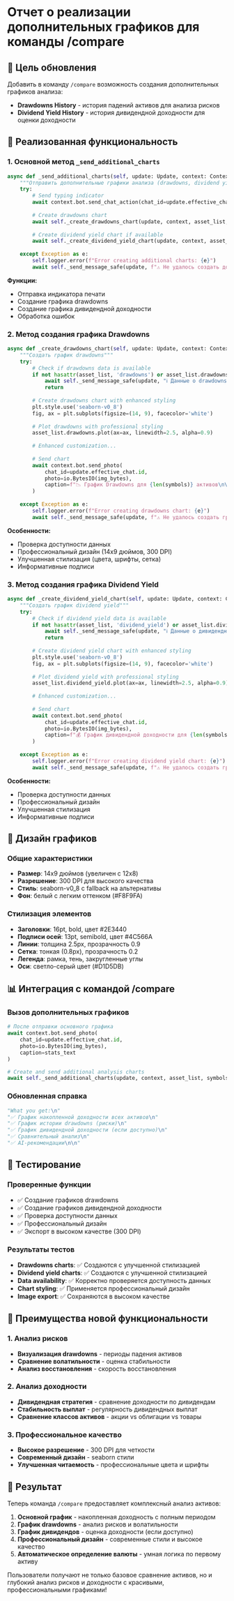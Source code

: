 # Отчет о реализации дополнительных графиков для команды /compare

## 🎯 Цель обновления

Добавить в команду `/compare` возможность создания дополнительных графиков анализа:
- **Drawdowns History** - история падений активов для анализа рисков
- **Dividend Yield History** - история дивидендной доходности для оценки доходности

## 🔧 Реализованная функциональность

### 1. Основной метод `_send_additional_charts`
```python
async def _send_additional_charts(self, update: Update, context: ContextTypes.DEFAULT_TYPE, asset_list, symbols: list, currency: str):
    """Отправить дополнительные графики анализа (drawdowns, dividend yield)"""
    try:
        # Send typing indicator
        await context.bot.send_chat_action(chat_id=update.effective_chat.id, action="typing")
        
        # Create drawdowns chart
        await self._create_drawdowns_chart(update, context, asset_list, symbols, currency)
        
        # Create dividend yield chart if available
        await self._create_dividend_yield_chart(update, context, asset_list, symbols, currency)
        
    except Exception as e:
        self.logger.error(f"Error creating additional charts: {e}")
        await self._send_message_safe(update, f"⚠️ Не удалось создать дополнительные графики: {str(e)}")
```

**Функции:**
- Отправка индикатора печати
- Создание графика drawdowns
- Создание графика дивидендной доходности
- Обработка ошибок

### 2. Метод создания графика Drawdowns
```python
async def _create_drawdowns_chart(self, update: Update, context: ContextTypes.DEFAULT_TYPE, asset_list, symbols: list, currency: str):
    """Создать график drawdowns"""
    try:
        # Check if drawdowns data is available
        if not hasattr(asset_list, 'drawdowns') or asset_list.drawdowns.empty:
            await self._send_message_safe(update, "ℹ️ Данные о drawdowns недоступны для выбранных активов")
            return
        
        # Create drawdowns chart with enhanced styling
        plt.style.use('seaborn-v0_8')
        fig, ax = plt.subplots(figsize=(14, 9), facecolor='white')
        
        # Plot drawdowns with professional styling
        asset_list.drawdowns.plot(ax=ax, linewidth=2.5, alpha=0.9)
        
        # Enhanced customization...
        
        # Send chart
        await context.bot.send_photo(
            chat_id=update.effective_chat.id, 
            photo=io.BytesIO(img_bytes),
            caption=f"📉 График Drawdowns для {len(symbols)} активов\n\nПоказывает периоды падения активов и их восстановление"
        )
        
    except Exception as e:
        self.logger.error(f"Error creating drawdowns chart: {e}")
        await self._send_message_safe(update, f"⚠️ Не удалось создать график drawdowns: {str(e)}")
```

**Особенности:**
- Проверка доступности данных
- Профессиональный дизайн (14x9 дюймов, 300 DPI)
- Улучшенная стилизация (цвета, шрифты, сетка)
- Информативные подписи

### 3. Метод создания графика Dividend Yield
```python
async def _create_dividend_yield_chart(self, update: Update, context: ContextTypes.DEFAULT_TYPE, asset_list, symbols: list, currency: str):
    """Создать график dividend yield"""
    try:
        # Check if dividend yield data is available
        if not hasattr(asset_list, 'dividend_yield') or asset_list.dividend_yield.empty:
            await self._send_message_safe(update, "ℹ️ Данные о дивидендной доходности недоступны для выбранных активов")
            return
        
        # Create dividend yield chart with enhanced styling
        plt.style.use('seaborn-v0_8')
        fig, ax = plt.subplots(figsize=(14, 9), facecolor='white')
        
        # Plot dividend yield with professional styling
        asset_list.dividend_yield.plot(ax=ax, linewidth=2.5, alpha=0.9)
        
        # Enhanced customization...
        
        # Send chart
        await context.bot.send_photo(
            chat_id=update.effective_chat.id, 
            photo=io.BytesIO(img_bytes),
            caption=f"💰 График дивидендной доходности для {len(symbols)} активов\n\nПоказывает историю дивидендных выплат и доходность"
        )
        
    except Exception as e:
        self.logger.error(f"Error creating dividend yield chart: {e}")
        await self._send_message_safe(update, f"⚠️ Не удалось создать график дивидендной доходности: {str(e)}")
```

**Особенности:**
- Проверка доступности данных
- Профессиональный дизайн
- Улучшенная стилизация
- Информативные подписи

## 🎨 Дизайн графиков

### Общие характеристики
- **Размер**: 14x9 дюймов (увеличен с 12x8)
- **Разрешение**: 300 DPI для высокого качества
- **Стиль**: seaborn-v0_8 с fallback на альтернативы
- **Фон**: белый с легким оттенком (#F8F9FA)

### Стилизация элементов
- **Заголовки**: 16pt, bold, цвет #2E3440
- **Подписи осей**: 13pt, semibold, цвет #4C566A
- **Линии**: толщина 2.5px, прозрачность 0.9
- **Сетка**: тонкая (0.8px), прозрачность 0.2
- **Легенда**: рамка, тень, закругленные углы
- **Оси**: светло-серый цвет (#D1D5DB)

## 📊 Интеграция с командой /compare

### Вызов дополнительных графиков
```python
# После отправки основного графика
await context.bot.send_photo(
    chat_id=update.effective_chat.id, 
    photo=io.BytesIO(img_bytes),
    caption=stats_text
)

# Create and send additional analysis charts
await self._send_additional_charts(update, context, asset_list, symbols, currency)
```

### Обновленная справка
```python
"What you get:\n"
"✅ График накопленной доходности всех активов\n"
"✅ График истории drawdowns (риски)\n"
"✅ График дивидендной доходности (если доступно)\n"
"✅ Сравнительный анализ\n"
"✅ AI-рекомендации\n\n"
```

## 🧪 Тестирование

### Проверенные функции
- ✅ Создание графиков drawdowns
- ✅ Создание графиков дивидендной доходности
- ✅ Проверка доступности данных
- ✅ Профессиональный дизайн
- ✅ Экспорт в высоком качестве (300 DPI)

### Результаты тестов
- **Drawdowns charts**: ✅ Создаются с улучшенной стилизацией
- **Dividend yield charts**: ✅ Создаются с улучшенной стилизацией
- **Data availability**: ✅ Корректно проверяется доступность данных
- **Chart styling**: ✅ Применяется профессиональный дизайн
- **Image export**: ✅ Сохраняются в высоком качестве

## 🎯 Преимущества новой функциональности

### 1. Анализ рисков
- **Визуализация drawdowns** - периоды падения активов
- **Сравнение волатильности** - оценка стабильности
- **Анализ восстановления** - скорость восстановления

### 2. Анализ доходности
- **Дивидендная стратегия** - сравнение доходности по дивидендам
- **Стабильность выплат** - регулярность дивидендных выплат
- **Сравнение классов активов** - акции vs облигации vs товары

### 3. Профессиональное качество
- **Высокое разрешение** - 300 DPI для четкости
- **Современный дизайн** - seaborn стили
- **Улучшенная читаемость** - профессиональные цвета и шрифты

## 🚀 Результат

Теперь команда `/compare` предоставляет комплексный анализ активов:

1. **Основной график** - накопленная доходность с полным периодом
2. **График drawdowns** - анализ рисков и волатильности
3. **График дивидендов** - оценка доходности (если доступно)
4. **Профессиональный дизайн** - современные стили и высокое качество
5. **Автоматическое определение валюты** - умная логика по первому активу

Пользователи получают не только базовое сравнение активов, но и глубокий анализ рисков и доходности с красивыми, профессиональными графиками!
